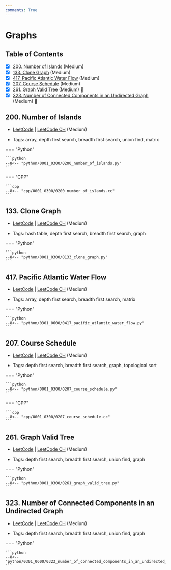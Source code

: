 ```yaml
---
comments: True
---
```


# Graphs

## Table of Contents

- [x] [200. Number of Islands](https://leetcode.cn/problems/number-of-islands/) (Medium)
- [x] [133. Clone Graph](https://leetcode.cn/problems/clone-graph/) (Medium)
- [x] [417. Pacific Atlantic Water Flow](https://leetcode.cn/problems/pacific-atlantic-water-flow/) (Medium)
- [x] [207. Course Schedule](https://leetcode.cn/problems/course-schedule/) (Medium)
- [x] [261. Graph Valid Tree](https://leetcode.cn/problems/graph-valid-tree/) (Medium) 👑
- [x] [323. Number of Connected Components in an Undirected Graph](https://leetcode.cn/problems/number-of-connected-components-in-an-undirected-graph/) (Medium) 👑

## 200. Number of Islands

-   [LeetCode](https://leetcode.com/problems/number-of-islands/) | [LeetCode CH](https://leetcode.cn/problems/number-of-islands/) (Medium)

-   Tags: array, depth first search, breadth first search, union find, matrix

=== "Python"

    ```python
    --8<-- "python/0001_0300/0200_number_of_islands.py"
    ```


=== "CPP"

    ```cpp
    --8<-- "cpp/0001_0300/0200_number_of_islands.cc"
    ```



## 133. Clone Graph

-   [LeetCode](https://leetcode.com/problems/clone-graph/) | [LeetCode CH](https://leetcode.cn/problems/clone-graph/) (Medium)

-   Tags: hash table, depth first search, breadth first search, graph

=== "Python"

    ```python
    --8<-- "python/0001_0300/0133_clone_graph.py"
    ```



## 417. Pacific Atlantic Water Flow

-   [LeetCode](https://leetcode.com/problems/pacific-atlantic-water-flow/) | [LeetCode CH](https://leetcode.cn/problems/pacific-atlantic-water-flow/) (Medium)

-   Tags: array, depth first search, breadth first search, matrix

=== "Python"

    ```python
    --8<-- "python/0301_0600/0417_pacific_atlantic_water_flow.py"
    ```



## 207. Course Schedule

-   [LeetCode](https://leetcode.com/problems/course-schedule/) | [LeetCode CH](https://leetcode.cn/problems/course-schedule/) (Medium)

-   Tags: depth first search, breadth first search, graph, topological sort

=== "Python"

    ```python
    --8<-- "python/0001_0300/0207_course_schedule.py"
    ```


=== "CPP"

    ```cpp
    --8<-- "cpp/0001_0300/0207_course_schedule.cc"
    ```



## 261. Graph Valid Tree

-   [LeetCode](https://leetcode.com/problems/graph-valid-tree/) | [LeetCode CH](https://leetcode.cn/problems/graph-valid-tree/) (Medium)

-   Tags: depth first search, breadth first search, union find, graph

=== "Python"

    ```python
    --8<-- "python/0001_0300/0261_graph_valid_tree.py"
    ```



## 323. Number of Connected Components in an Undirected Graph

-   [LeetCode](https://leetcode.com/problems/number-of-connected-components-in-an-undirected-graph/) | [LeetCode CH](https://leetcode.cn/problems/number-of-connected-components-in-an-undirected-graph/) (Medium)

-   Tags: depth first search, breadth first search, union find, graph

=== "Python"

    ```python
    --8<-- "python/0301_0600/0323_number_of_connected_components_in_an_undirected_graph.py"
    ```
